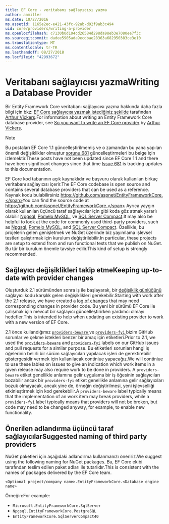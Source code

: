 ```yaml
---
title: EF Core - veritabanı sağlayıcısı yazma
author: anmiller
ms.date: 10/27/2016
ms.assetid: 1165e2ec-e421-43fc-92ab-d92f9ab3c494
uid: core/providers/writing-a-provider
ms.openlocfilehash: c7130b0d104cd26584d298da98eb3e7080ee7f3c
ms.sourcegitcommit: dadee5905ada9ecdbae28363a682950383ce3e10
ms.translationtype: MT
ms.contentlocale: tr-TR
ms.lasthandoff: 08/27/2018
ms.locfileid: "42993672"
---
```

# <a name="writing-a-database-provider"></a><span data-ttu-id="cbc75-102">Veritabanı sağlayıcısı yazma</span><span class="sxs-lookup"><span data-stu-id="cbc75-102">Writing a Database Provider</span></span>

<span data-ttu-id="cbc75-103">Bir Entity Framework Core veritabanı sağlayıcısı yazma hakkında daha fazla bilgi için bkz: [EF Core sağlayıcısı yazmak istediğiniz şekilde](https://blog.oneunicorn.com/2016/11/11/so-you-want-to-write-an-ef-core-provider/) tarafından [Arthur Vickers](https://github.com/ajcvickers).</span><span class="sxs-lookup"><span data-stu-id="cbc75-103">For information about writing an Entity Framework Core database provider, see [So you want to write an EF Core provider](https://blog.oneunicorn.com/2016/11/11/so-you-want-to-write-an-ef-core-provider/) by [Arthur Vickers](https://github.com/ajcvickers).</span></span>

> [!NOTE]
> <span data-ttu-id="cbc75-104">Bu postaları EF Core 1.1 güncelleştirilmemiş ve o zamandan bu yana yapılan önemli değişiklikler olmuştur [sorunu 681](https://github.com/aspnet/EntityFramework.Docs/issues/681) güncelleştirmeleri bu belge için izlemektir.</span><span class="sxs-lookup"><span data-stu-id="cbc75-104">These posts have not been updated since EF Core 1.1 and there have been significant changes since that time [Issue 681](https://github.com/aspnet/EntityFramework.Docs/issues/681) is tracking updates to this documentation.</span></span>

<span data-ttu-id="cbc75-105">EF Core kod tabanının açık kaynaklıdır ve başvuru olarak kullanılan birkaç veritabanı sağlayıcısı içerir.</span><span class="sxs-lookup"><span data-stu-id="cbc75-105">The EF Core codebase is open source and contains several database providers that can be used as a reference.</span></span> <span data-ttu-id="cbc75-106">Kaynak kodu bulabilirsiniz https://github.com/aspnet/EntityFrameworkCore.</span><span class="sxs-lookup"><span data-stu-id="cbc75-106">You can find the source code at https://github.com/aspnet/EntityFrameworkCore.</span></span> <span data-ttu-id="cbc75-107">Ayrıca yaygın olarak kullanılan üçüncü taraf sağlayıcılar için gibi koda göz atmak yararlı olabilir [Npgsql](https://github.com/npgsql/Npgsql.EntityFrameworkCore.PostgreSQL), [Pomelo MySQL](https://github.com/PomeloFoundation/Pomelo.EntityFrameworkCore.MySql), ve [SQL Server Compact](https://github.com/ErikEJ/EntityFramework.SqlServerCompact).</span><span class="sxs-lookup"><span data-stu-id="cbc75-107">It may also be helpful to look at the code for commonly used third-party providers, such as [Npgsql](https://github.com/npgsql/Npgsql.EntityFrameworkCore.PostgreSQL), [Pomelo MySQL](https://github.com/PomeloFoundation/Pomelo.EntityFrameworkCore.MySql), and [SQL Server Compact](https://github.com/ErikEJ/EntityFramework.SqlServerCompact).</span></span> <span data-ttu-id="cbc75-108">Özellikle, bu projelerin gelen genişletmek ve NuGet üzerinde biz yayımlama işlevsel testleri çalıştırmak için kurulum değiştirilebilir.</span><span class="sxs-lookup"><span data-stu-id="cbc75-108">In particular, these projects are setup to extend from and run functional tests that we publish on NuGet.</span></span> <span data-ttu-id="cbc75-109">Bu tür bir kurulum önemle tavsiye edilir.</span><span class="sxs-lookup"><span data-stu-id="cbc75-109">This kind of setup is strongly recommended.</span></span>

## <a name="keeping-up-to-date-with-provider-changes"></a><span data-ttu-id="cbc75-110">Sağlayıcı değişiklikleri takip etme</span><span class="sxs-lookup"><span data-stu-id="cbc75-110">Keeping up-to-date with provider changes</span></span>

<span data-ttu-id="cbc75-111">Oluşturduk 2.1 sürümünden sonra iş ile başlayarak, bir [değişiklik günlüğünü](provider-log.md) sağlayıcı kodu karşılık gelen değişiklikleri gerekebilir.</span><span class="sxs-lookup"><span data-stu-id="cbc75-111">Starting with work after the 2.1 release, we have created a [log of changes](provider-log.md) that may need corresponding changes in provider code.</span></span> <span data-ttu-id="cbc75-112">Bu yeni bir sürümü EF Core ile çalışmak için mevcut bir sağlayıcı güncelleştirirken yardımcı olmayı hedefler.</span><span class="sxs-lookup"><span data-stu-id="cbc75-112">This is intended to help when updating an existing provider to work with a new version of EF Core.</span></span>

<span data-ttu-id="cbc75-113">2.1 önce kullandığımız [ `providers-beware` ](https://github.com/aspnet/EntityFrameworkCore/labels/providers-beware) ve [ `providers-fyi` ](https://github.com/aspnet/EntityFrameworkCore/labels/providers-fyi) bizim GitHub sorunlar ve çekme istekleri benzer bir amaç için etiketleri.</span><span class="sxs-lookup"><span data-stu-id="cbc75-113">Prior to 2.1, we used the [`providers-beware`](https://github.com/aspnet/EntityFrameworkCore/labels/providers-beware) and [`providers-fyi`](https://github.com/aspnet/EntityFrameworkCore/labels/providers-fyi) labels on our GitHub issues and pull requests for a similar purpose.</span></span> <span data-ttu-id="cbc75-114">Bu etiketleri sorunları hangi iş öğelerinin belirli bir sürüm sağlayıcıları yapılacak işleri de gerektirebilir göstergesidir vermek için kullanılacak continiue yapacağız.</span><span class="sxs-lookup"><span data-stu-id="cbc75-114">We will continiue to use these lables on issues to give an indication which work items in a given release may also require work to be done in providers.</span></span> <span data-ttu-id="cbc75-115">A `providers-beware` etiket genellikle anlamına gelir uygulama bir iş öğesinin sağlayıcıları bozabilir ancak bir `providers-fyi` etiket genellikle anlamına gelir sağlayıcıları bozuk olmayacak, ancak yine de, örneğin değiştirilmesi, yeni işlevselliği etkinleştirmek için kod gerekebilir.</span><span class="sxs-lookup"><span data-stu-id="cbc75-115">A `providers-beware` label typically means that the implementation of an work item may break providers, while a `providers-fyi` label typically means that providers will not be broken, but code may need to be changed anyway, for example, to enable new functionality.</span></span>

## <a name="suggested-naming-of-third-party-providers"></a><span data-ttu-id="cbc75-116">Önerilen adlandırma üçüncü taraf sağlayıcılar</span><span class="sxs-lookup"><span data-stu-id="cbc75-116">Suggested naming of third party providers</span></span>

<span data-ttu-id="cbc75-117">NuGet paketleri için aşağıdaki adlandırma kullanmanızı öneririz.</span><span class="sxs-lookup"><span data-stu-id="cbc75-117">We suggest using the following naming for NuGet packages.</span></span> <span data-ttu-id="cbc75-118">Bu, EF Core ekibi tarafından teslim edilen paket adları ile tutarlıdır.</span><span class="sxs-lookup"><span data-stu-id="cbc75-118">This is consistent with the names of packages delivered by the EF Core team.</span></span>

`<Optional project/company name>.EntityFrameworkCore.<Database engine name>`

<span data-ttu-id="cbc75-119">Örneğin:</span><span class="sxs-lookup"><span data-stu-id="cbc75-119">For example:</span></span>
* `Microsoft.EntityFrameworkCore.SqlServer`
* `Npgsql.EntityFrameworkCore.PostgreSQL`
* `EntityFrameworkCore.SqlServerCompact40`
